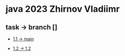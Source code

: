 # java 2023 Zhirnov Vladiimr

## task -> branch []

- [1.1 -> main](https://github.com/Nthokar/java2023)

- [1.2 -> 1.2](https://github.com/Nthokar/java2023/tree/1.2)
